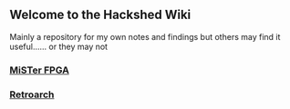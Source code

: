 ## Welcome to the Hackshed Wiki

Mainly a repository for my own notes and findings but others may find it useful...... or they may not

### [MiSTer FPGA](mister_main.md)
### [Retroarch](/retroarch/retroarch_main.md)